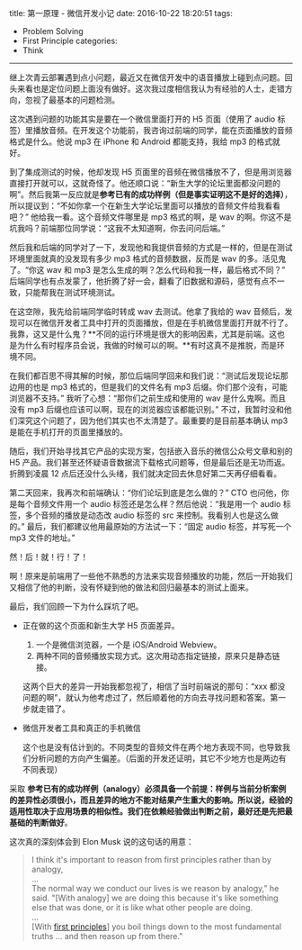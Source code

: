 title: 第一原理 - 微信开发小记
date: 2016-10-22 18:20:51
tags:
  - Problem Solving
  - First Principle
categories:
  - Think
---

继上次青云部署遇到点小问题，最近又在微信开发中的语音播放上碰到点问题。回头来看也是定位问题上面没有做好。这次我过度相信我认为有经验的人士，走错方向，忽视了最基本的问题检测。

这次遇到问题的功能其实是要在一个微信里面打开的 H5 页面（使用了 audio 标签）里播放音频。在开发这个功能前，我咨询过前端的同学，能在页面播放的音频格式是什么。他说 mp3 在 iPhone 和 Android 都能支持，我给 mp3 的格式就好。

到了集成测试的时候，他却发现 H5 页面里的音频在微信播放不了，但是用浏览器直接打开就可以，这就奇怪了。他还顺口说：“新生大学的论坛里面都没问题的啊”。然后我第一反应就是**参考已有的成功样例（但是事实证明这不是好的选择）**，所以提议到：“不如你拿一个在新生大学论坛里面可以播放的音频文件给我看看吧？” 他给我一看。这个音频文件哪里是 mp3 格式的啊，是 wav 的啊。你这不是坑我吗？前端那位同学说：“这我不太知道啊，你去问问后端。”

然后我和后端的同学对了一下，发现他和我提供音频的方式是一样的，但是在测试环境里面就真的没发现有多少 mp3 格式的音频数据，反而是 wav 的多。活见鬼了。“你这 wav 和 mp3 是怎么生成的啊？怎么代码和我一样，最后格式不同？” 后端同学也有点发蒙了，他折腾了好一会，翻看了旧数据和源码，感觉有点不一致，只能帮我在测试环境测试。

在这空隙，我先给前端同学临时转成 wav 去测试。他拿了我给的 wav 音频后，发现可以在微信开发者工具中打开的页面播放，但是在手机微信里面打开就不行了。我靠，这又是什么鬼？**不同的运行环境是很大的影响因素，尤其是前端。这也是为什么有时程序员会说，我做的时候可以的啊。**有时这真不是推脱，而是环境不同。

在我们都百思不得其解的时候，那位后端同学回来和我们说：“测试后发现论坛那边用的也是 mp3 格式的，但是我们的文件名有 mp3 后缀。你们那个没有，可能浏览器不支持。” 我听了心想：“那你们之前生成和使用的 wav 是什么鬼啊。而且没有 mp3 后缀也应该可以啊，现在的浏览器应该都能识别。” 不过，我暂时没和他们深究这个问题了，因为他们其实也不太清楚了。最重要的是目前基本确认 mp3 是能在手机打开的页面里播放的。

随后，我们开始寻找其它产品的实现方案，包括嵌入音乐的微信公众号文章和别的 H5 产品。我们甚至还怀疑语音数据流下载格式问题等，但是最后还是无功而返。折腾到凌晨 12 点后还没什么头绪，我们就决定回去休息好第二天再仔细看看。

第二天回来，我再次和前端确认：“你们论坛到底是怎么做的？” CTO 也问他，你是每个音频文件用一个 audio 标签还是怎么样？然后他说：“我是用一个 audio 标签，多个音频的播放是动态改 audio 标签的 src 来控制。我看别人也是这么做的。” 最后，我们都建议他用最原始的方法试一下：“固定 audio 标签，并写死一个 mp3 文件的地址。”

然！后！就！行！了！

啊！原来是前端用了一些他不熟悉的方法来实现音频播放的功能，然后一开始我们又相信了他的判断，没有怀疑到他的做法和回归最基本的测试上面来。

最后，我们回顾一下为什么踩坑了吧。  

* 正在做的这个页面和新生大学 H5 页面差异。  
  1. 一个是微信浏览器，一个是 iOS/Android Webview。  
  2. 两种不同的音频播放实现方式。这次用动态指定链接，原来只是静态链接。  

  这两个巨大的差异一开始我都忽视了，相信了当时前端说的那句：“xxx 都没问题的啊”，就认为他考虑过了，然后顺着他的方向去寻找问题和答案。第一步就走错了。  

* 微信开发者工具和真正的手机微信

  这个也是没有估计到的。不同类型的音频文件在两个地方表现不同，也导致我们分析问题的方向产生偏差。（后面的开发还证明，其它不少地方也是两边有不同表现）

采取 **参考已有的成功样例（analogy）必须具备一个前提：样例与当前分析案例的差异性必须很小，而且差异的地方不能对结果产生重大的影响。**所以说，**经验的适用性取决于应用场景的相似性**。我们在**依赖经验做出判断之前，最好还是先把最基础的判断做好**。

[first principles]: https://en.wikipedia.org/wiki/First_principle

这次真的深刻体会到 Elon Musk 说的这句话的用意：

>I think it's important to reason from first principles rather than by analogy,  
> ...  
> The normal way we conduct our lives is we reason by analogy," he said. "[With analogy] we are doing this because it's like something else that was done, or it is like what other people are doing.  
> ...  
>[With [first principles][]] you boil things down to the most fundamental truths ... and then reason up from there."  
